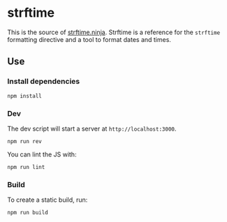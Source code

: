 # strftime

This is the source of [strftime.ninja](http://strftime.ninja). Strftime is a reference for the `strftime` formatting directive and a tool to format dates and times.

## Use

### Install dependencies

```
npm install
```

### Dev

The dev script will start a server at `http://localhost:3000`.

```
npm run rev
```

You can lint the JS with:

```
npm run lint
```

### Build

To create a static build, run:

```
npm run build
```
